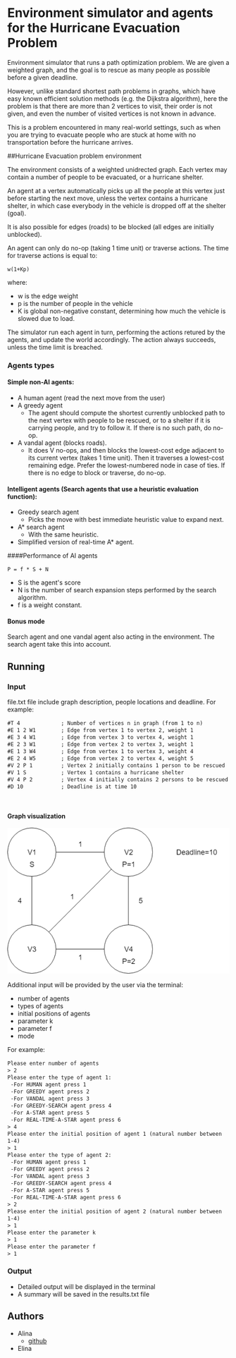 # Environment simulator and agents for the Hurricane Evacuation Problem

Environment simulator that runs a path optimization problem. We are given a weighted graph, and the goal is to rescue as many people as possible before a given deadline.

However, unlike standard shortest path problems in graphs, which have easy known efficient solution methods (e.g. the Dijkstra algorithm), here the problem is that there are more than 2 vertices to visit, their order is not given, and even the number of visited vertices is not known in advance. 

This is a problem encountered in many real-world settings, such as when you are trying to evacuate people who are stuck at home with no transportation before the hurricane arrives.


##Hurricane Evacuation problem environment

The environment consists of a weighted unidrected graph. Each vertex may contain a number of people to be evacuated, or a hurricane shelter.

An agent at a vertex automatically picks up all the people at this vertex just before starting the next move, unless the vertex contains a hurricane shelter, in which case everybody in the vehicle is dropped off at the shelter (goal). 

It is also possible for edges (roads) to be blocked (all edges are initially unblocked).

An agent can only do no-op (taking 1 time unit) or traverse actions. The time for traverse actions is equal to:

    w(1+Kp)

where:
* w is the edge weight
* p is the number of people in the vehicle
* K is global non-negative constant, determining how much the vehicle is slowed due to load.

The simulator run each agent in turn, performing the actions retured by the agents, and update the world accordingly. The action always succeeds, unless the time limit is breached.


### Agents types

#### Simple non-AI agents:

* A human agent (read the next move from the user)
* A greedy agent
    * The agent should compute the shortest currently unblocked path to the next vertex with people to be rescued, or to a shelter if it is carrying people, and try to follow it. If there is no such path, do no-op.
* A vandal agent (blocks roads).
    * It does V no-ops, and then blocks the lowest-cost edge adjacent to its current vertex (takes 1 time unit). Then it traverses a lowest-cost remaining edge. Prefer the lowest-numbered node in case of ties. If there is no edge to block or traverse, do no-op.

#### Intelligent agents (Search agents that use a heuristic evaluation function):

* Greedy search agent
    * Picks the move with best immediate heuristic value to expand next.
*  A\* search agent
    * With the same heuristic.
* Simplified version of real-time A\* agent.

####Performance of AI agents

    P = f * S + N

* S is the agent's score
* N is the number of search expansion steps performed by the search algorithm.
* f is a weight constant.


#### Bonus mode

Search agent and one vandal agent also acting in the environment. The search agent  take this into account.


## Running
### Input
file.txt file include graph description, people locations and deadline.
For example:

    #T 4             ; Number of vertices n in graph (from 1 to n)
    #E 1 2 W1        ; Edge from vertex 1 to vertex 2, weight 1
    #E 3 4 W1        ; Edge from vertex 3 to vertex 4, weight 1
    #E 2 3 W1        ; Edge from vertex 2 to vertex 3, weight 1
    #E 1 3 W4        ; Edge from vertex 1 to vertex 3, weight 4
    #E 2 4 W5        ; Edge from vertex 2 to vertex 4, weight 5
    #V 2 P 1         ; Vertex 2 initially contains 1 person to be rescued
    #V 1 S           ; Vertex 1 contains a hurricane shelter
    #V 4 P 2         ; Vertex 4 initially contains 2 persons to be rescued
    #D 10            ; Deadline is at time 10
<br>

#### Graph visualization

![graph](https://github.com/lina994/AI_Ass1/blob/master/resources/input_example.png?raw=true "graph")
<br>

Additional input will be provided by the user via the terminal:

* number of agents
* types of agents
* initial positions of agents
* parameter k
* parameter f
* mode

For example:

    Please enter number of agents
    > 2
    Please enter the type of agent 1:
     -For HUMAN agent press 1
     -For GREEDY agent press 2
     -For VANDAL agent press 3
     -For GREEDY-SEARCH agent press 4
     -For A-STAR agent press 5
     -For REAL-TIME-A-STAR agent press 6
    > 4
    Please enter the initial position of agent 1 (natural number between 1-4)
    > 1
    Please enter the type of agent 2:
     -For HUMAN agent press 1
     -For GREEDY agent press 2
     -For VANDAL agent press 3
     -For GREEDY-SEARCH agent press 4
     -For A-STAR agent press 5
     -For REAL-TIME-A-STAR agent press 6
    > 2
    Please enter the initial position of agent 2 (natural number between 1-4)
    > 1
    Please enter the parameter k
    > 1
    Please enter the parameter f
    > 1

### Output

* Detailed output will be displayed in the terminal
* A summary will be saved in the results.txt  file

## Authors

* Alina
    * [github](https://github.com/lina994 "github")
* Elina

